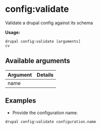 # config:validate
Validate a drupal config against its schema

**Usage:**
```
drupal config:validate [arguments]
cv
```

## Available arguments
Argument | Details
---------|-------------
name | 

## Examples
* Provide the configuration name.
```
drupal config:validate configuration.name
```
